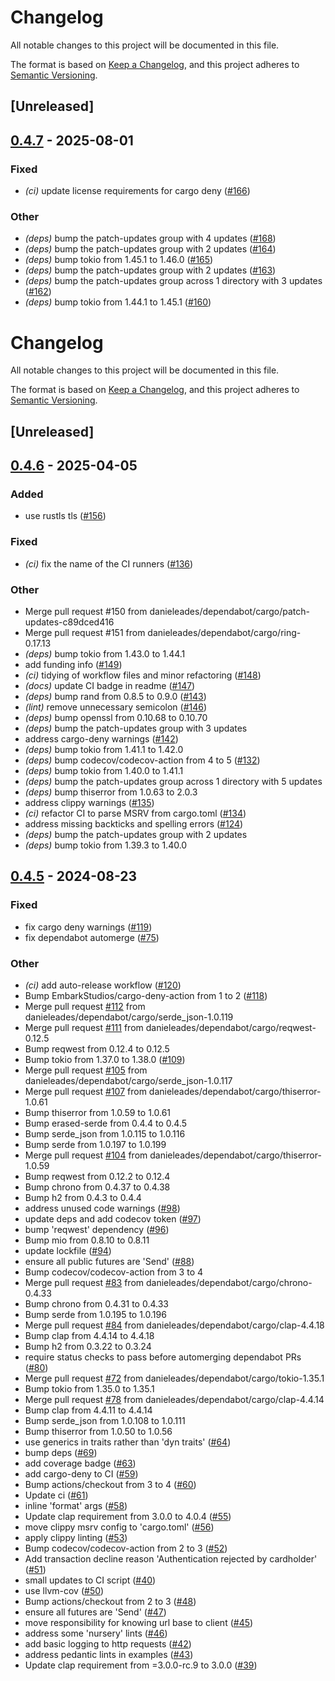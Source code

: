 # Changelog

All notable changes to this project will be documented in this file.

The format is based on [Keep a Changelog](https://keepachangelog.com/en/1.0.0/),
and this project adheres to [Semantic Versioning](https://semver.org/spec/v2.0.0.html).

## [Unreleased]

## [0.4.7](https://github.com/danieleades/monzo-lib/compare/v0.4.6...v0.4.7) - 2025-08-01

### Fixed

- *(ci)* update license requirements for cargo deny ([#166](https://github.com/danieleades/monzo-lib/pull/166))

### Other

- *(deps)* bump the patch-updates group with 4 updates ([#168](https://github.com/danieleades/monzo-lib/pull/168))
- *(deps)* bump the patch-updates group with 2 updates ([#164](https://github.com/danieleades/monzo-lib/pull/164))
- *(deps)* bump tokio from 1.45.1 to 1.46.0 ([#165](https://github.com/danieleades/monzo-lib/pull/165))
- *(deps)* bump the patch-updates group with 2 updates ([#163](https://github.com/danieleades/monzo-lib/pull/163))
- *(deps)* bump the patch-updates group across 1 directory with 3 updates ([#162](https://github.com/danieleades/monzo-lib/pull/162))
- *(deps)* bump tokio from 1.44.1 to 1.45.1 ([#160](https://github.com/danieleades/monzo-lib/pull/160))
# Changelog
All notable changes to this project will be documented in this file.

The format is based on [Keep a Changelog](https://keepachangelog.com/en/1.0.0/),
and this project adheres to [Semantic Versioning](https://semver.org/spec/v2.0.0.html).

## [Unreleased]

## [0.4.6](https://github.com/danieleades/monzo-lib/compare/v0.4.5...v0.4.6) - 2025-04-05

### Added

- use rustls tls ([#156](https://github.com/danieleades/monzo-lib/pull/156))

### Fixed

- *(ci)* fix the name of the CI runners ([#136](https://github.com/danieleades/monzo-lib/pull/136))

### Other

- Merge pull request #150 from danieleades/dependabot/cargo/patch-updates-c89dced416
- Merge pull request #151 from danieleades/dependabot/cargo/ring-0.17.13
- *(deps)* bump tokio from 1.43.0 to 1.44.1
- add funding info ([#149](https://github.com/danieleades/monzo-lib/pull/149))
- *(ci)* tidying of workflow files and minor refactoring ([#148](https://github.com/danieleades/monzo-lib/pull/148))
- *(docs)* update CI badge in readme ([#147](https://github.com/danieleades/monzo-lib/pull/147))
- *(deps)* bump rand from 0.8.5 to 0.9.0 ([#143](https://github.com/danieleades/monzo-lib/pull/143))
- *(lint)* remove unnecessary semicolon ([#146](https://github.com/danieleades/monzo-lib/pull/146))
- *(deps)* bump openssl from 0.10.68 to 0.10.70
- *(deps)* bump the patch-updates group with 3 updates
- address cargo-deny warnings ([#142](https://github.com/danieleades/monzo-lib/pull/142))
- *(deps)* bump tokio from 1.41.1 to 1.42.0
- *(deps)* bump codecov/codecov-action from 4 to 5 ([#132](https://github.com/danieleades/monzo-lib/pull/132))
- *(deps)* bump tokio from 1.40.0 to 1.41.1
- *(deps)* bump the patch-updates group across 1 directory with 5 updates
- *(deps)* bump thiserror from 1.0.63 to 2.0.3
- address clippy warnings ([#135](https://github.com/danieleades/monzo-lib/pull/135))
- *(ci)* refactor CI to parse MSRV from cargo.toml ([#134](https://github.com/danieleades/monzo-lib/pull/134))
- address missing backticks and spelling errors ([#124](https://github.com/danieleades/monzo-lib/pull/124))
- *(deps)* bump the patch-updates group with 2 updates
- *(deps)* bump tokio from 1.39.3 to 1.40.0

## [0.4.5](https://github.com/danieleades/monzo-lib/compare/v0.4.4...v0.4.5) - 2024-08-23

### Fixed
- fix cargo deny warnings ([#119](https://github.com/danieleades/monzo-lib/pull/119))
- fix dependabot automerge ([#75](https://github.com/danieleades/monzo-lib/pull/75))

### Other
- *(ci)* add auto-release workflow ([#120](https://github.com/danieleades/monzo-lib/pull/120))
- Bump EmbarkStudios/cargo-deny-action from 1 to 2 ([#118](https://github.com/danieleades/monzo-lib/pull/118))
- Merge pull request [#112](https://github.com/danieleades/monzo-lib/pull/112) from danieleades/dependabot/cargo/serde_json-1.0.119
- Merge pull request [#111](https://github.com/danieleades/monzo-lib/pull/111) from danieleades/dependabot/cargo/reqwest-0.12.5
- Bump reqwest from 0.12.4 to 0.12.5
- Bump tokio from 1.37.0 to 1.38.0 ([#109](https://github.com/danieleades/monzo-lib/pull/109))
- Merge pull request [#105](https://github.com/danieleades/monzo-lib/pull/105) from danieleades/dependabot/cargo/serde_json-1.0.117
- Merge pull request [#107](https://github.com/danieleades/monzo-lib/pull/107) from danieleades/dependabot/cargo/thiserror-1.0.61
- Bump thiserror from 1.0.59 to 1.0.61
- Bump erased-serde from 0.4.4 to 0.4.5
- Bump serde_json from 1.0.115 to 1.0.116
- Bump serde from 1.0.197 to 1.0.199
- Merge pull request [#104](https://github.com/danieleades/monzo-lib/pull/104) from danieleades/dependabot/cargo/thiserror-1.0.59
- Bump reqwest from 0.12.2 to 0.12.4
- Bump chrono from 0.4.37 to 0.4.38
- Bump h2 from 0.4.3 to 0.4.4
- address unused code warnings ([#98](https://github.com/danieleades/monzo-lib/pull/98))
- update deps and add codecov token ([#97](https://github.com/danieleades/monzo-lib/pull/97))
- bump 'reqwest' dependency ([#96](https://github.com/danieleades/monzo-lib/pull/96))
- Bump mio from 0.8.10 to 0.8.11
- update lockfile ([#94](https://github.com/danieleades/monzo-lib/pull/94))
- ensure all public futures are 'Send' ([#88](https://github.com/danieleades/monzo-lib/pull/88))
- Bump codecov/codecov-action from 3 to 4
- Merge pull request [#83](https://github.com/danieleades/monzo-lib/pull/83) from danieleades/dependabot/cargo/chrono-0.4.33
- Bump chrono from 0.4.31 to 0.4.33
- Bump serde from 1.0.195 to 1.0.196
- Merge pull request [#84](https://github.com/danieleades/monzo-lib/pull/84) from danieleades/dependabot/cargo/clap-4.4.18
- Bump clap from 4.4.14 to 4.4.18
- Bump h2 from 0.3.22 to 0.3.24
- require status checks to pass before automerging dependabot PRs ([#80](https://github.com/danieleades/monzo-lib/pull/80))
- Merge pull request [#72](https://github.com/danieleades/monzo-lib/pull/72) from danieleades/dependabot/cargo/tokio-1.35.1
- Bump tokio from 1.35.0 to 1.35.1
- Merge pull request [#78](https://github.com/danieleades/monzo-lib/pull/78) from danieleades/dependabot/cargo/clap-4.4.14
- Bump clap from 4.4.11 to 4.4.14
- Bump serde_json from 1.0.108 to 1.0.111
- Bump thiserror from 1.0.50 to 1.0.56
- use generics in traits rather than 'dyn traits' ([#64](https://github.com/danieleades/monzo-lib/pull/64))
- bump deps ([#69](https://github.com/danieleades/monzo-lib/pull/69))
- add coverage badge ([#63](https://github.com/danieleades/monzo-lib/pull/63))
- add cargo-deny to CI ([#59](https://github.com/danieleades/monzo-lib/pull/59))
- Bump actions/checkout from 3 to 4 ([#60](https://github.com/danieleades/monzo-lib/pull/60))
- Update ci ([#61](https://github.com/danieleades/monzo-lib/pull/61))
- inline 'format' args ([#58](https://github.com/danieleades/monzo-lib/pull/58))
- Update clap requirement from 3.0.0 to 4.0.4 ([#55](https://github.com/danieleades/monzo-lib/pull/55))
- move clippy msrv config to 'cargo.toml' ([#56](https://github.com/danieleades/monzo-lib/pull/56))
- apply clippy linting ([#53](https://github.com/danieleades/monzo-lib/pull/53))
- Bump codecov/codecov-action from 2 to 3 ([#52](https://github.com/danieleades/monzo-lib/pull/52))
- Add transaction decline reason 'Authentication rejected by cardholder' ([#51](https://github.com/danieleades/monzo-lib/pull/51))
- small updates to CI script ([#40](https://github.com/danieleades/monzo-lib/pull/40))
- use llvm-cov ([#50](https://github.com/danieleades/monzo-lib/pull/50))
- Bump actions/checkout from 2 to 3 ([#48](https://github.com/danieleades/monzo-lib/pull/48))
- ensure all futures are 'Send' ([#47](https://github.com/danieleades/monzo-lib/pull/47))
- move responsibility for knowing url base to client ([#45](https://github.com/danieleades/monzo-lib/pull/45))
- address some 'nursery' lints ([#46](https://github.com/danieleades/monzo-lib/pull/46))
- add basic logging to http requests ([#42](https://github.com/danieleades/monzo-lib/pull/42))
- address pedantic lints in examples ([#43](https://github.com/danieleades/monzo-lib/pull/43))
- Update clap requirement from =3.0.0-rc.9 to 3.0.0 ([#39](https://github.com/danieleades/monzo-lib/pull/39))
